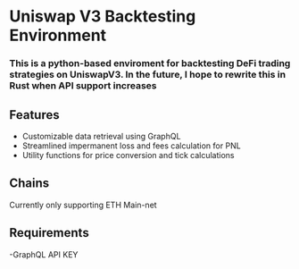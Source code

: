 # Uniswap V3 Backtesting Environment

### This is a python-based enviroment for backtesting DeFi trading strategies on UniswapV3. In the future, I hope to rewrite this in Rust when API support increases 

## Features

- Customizable data retrieval using GraphQL 
- Streamlined impermanent loss and fees calculation for PNL 
- Utility functions for price conversion and tick calculations 

## Chains 

Currently only supporting ETH Main-net 

## Requirements

-GraphQL API KEY 

